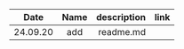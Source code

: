 | Date       | Name           | description  |  link|
| ------------- |:-------------:| -----:|-------:|
| 24.09.20     | add  | readme.md|      |
